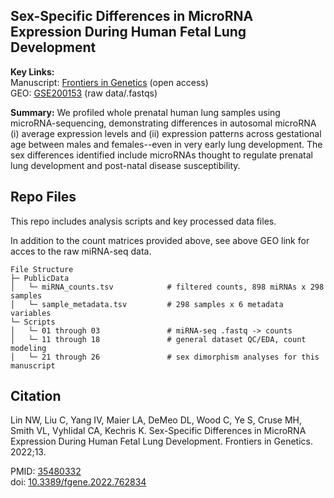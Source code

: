 ## Sex-Specific Differences in MicroRNA Expression During Human Fetal Lung Development

**Key Links:** \
Manuscript: [Frontiers in Genetics](https://www.frontiersin.org/articles/10.3389/fgene.2022.762834) (open access) \
GEO: [GSE200153](https://www.ncbi.nlm.nih.gov/geo/query/acc.cgi?acc=GSE200153) (raw data/.fastqs)

**Summary:** We profiled whole prenatal human lung samples using microRNA-sequencing, demonstrating differences in autosomal microRNA (i) average expression levels and (ii) expression patterns across gestational age between males and females--even in very early lung development. The sex differences identified include microRNAs thought to regulate prenatal lung development and post-natal disease susceptibility.

## Repo Files

This repo includes analysis scripts and key processed data files.

In addition to the count matrices provided above, see above GEO link for acces to the raw miRNA-seq data.

```
File Structure
├─ PublicData
│   └─ miRNA_counts.tsv            # filtered counts, 898 miRNAs x 298 samples
│   └─ sample_metadata.tsv         # 298 samples x 6 metadata variables
└─ Scripts
│   └─ 01 through 03               # miRNA-seq .fastq -> counts
│   └─ 11 through 18               # general dataset QC/EDA, count modeling
│   └─ 21 through 26               # sex dimorphism analyses for this manuscript
```

## Citation

Lin NW, Liu C, Yang IV, Maier LA, DeMeo DL, Wood C, Ye S, Cruse MH, Smith VL, Vyhlidal CA, Kechris K. Sex-Specific Differences in MicroRNA Expression During Human Fetal Lung Development. Frontiers in Genetics. 2022;13.

PMID: [35480332](https://www.ncbi.nlm.nih.gov/pmc/articles/PMC9037032/) \
doi: [10.3389/fgene.2022.762834](https://doi.org/10.3389/fgene.2022.762834)

